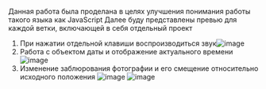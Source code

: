Данная работа была проделана в целях улучшения понимания работы такого языка как JavaScript
Далее буду представлены превью для каждой ветки, включающей в себя отдельный проект
1) При нажатии отдельной клавиши воспроизводиться звук![image](https://github.com/Shkirenkoroma/vanillaJS/assets/61347452/08fc64a8-0e1e-420f-a066-32f212ec63ca)
2) Работа с объектом даты и отображение актуального времени ![image](https://github.com/Shkirenkoroma/vanillaJS/assets/61347452/32239521-4eb0-4a3b-94f1-2e52f69539f2)
3) Изменение заблюрования фотографии и его смещение относительно исходного положения ![image](https://github.com/Shkirenkoroma/vanillaJS/assets/61347452/ba369fb4-2c8b-4d1f-8c87-74ecd28ba8d6)
![image](https://github.com/Shkirenkoroma/vanillaJS/assets/61347452/d0065e19-e8af-4330-b684-e85ab284b935)





